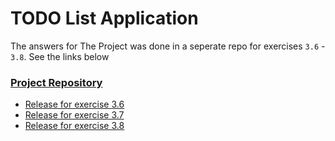 # TODO List Application

The answers for The Project was done in a seperate repo for exercises `3.6` - `3.8`. See the links below

### [Project Repository](https://github.com/aritrabiswas2004/mooc-the-project)

- [Release for exercise 3.6](https://github.com/aritrabiswas2004/mooc-the-project/tree/3.6)
- [Release for exercise 3.7](https://github.com/aritrabiswas2004/mooc-the-project/tree/3.7)
- [Release for exercise 3.8](https://github.com/aritrabiswas2004/mooc-the-project/tree/3.8)
